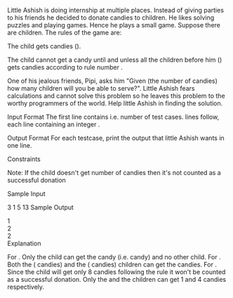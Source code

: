 Little Ashish is doing internship at multiple places. Instead of giving parties to his friends he decided to donate candies to children. He likes solving puzzles and playing games. Hence he plays a small game. Suppose there are  children. The rules of the game are:

The  child gets  candies ().

The  child cannot get a candy until and unless all the children before him () gets candies according to rule number .

One of his jealous friends, Pipi, asks him "Given  (the number of candies) how many children will you be able to serve?". Little Ashish fears calculations and cannot solve this problem so he leaves this problem to the worthy programmers of the world. Help little Ashish in finding the solution.

Input Format
The first line contains  i.e. number of test cases.
 lines follow, each line containing an integer .

Output Format
For each testcase, print the output that little Ashish wants in one line.

Constraints


Note: If the  child doesn't get  number of candies then it's not counted as a successful donation

Sample Input

3
1
5
13
Sample Output

1  
2  
2  
Explanation

For . Only the  child can get the candy (i.e.  candy) and no other child.
For . Both the ( candies) and the ( candies) children can get the candies.
For . Since the  child will get only 8 candies following the rule it won't be counted as a successful donation. Only the  and the  children can get 1 and 4 candies respectively.
